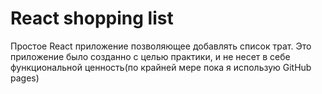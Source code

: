# React shopping list

Простое React приложение позволяющее добавлять список трат. 
Это приложение было созданно с целью практики, и не несет в себе функциональной ценность(по крайней мере пока я использую GitHub pages)
